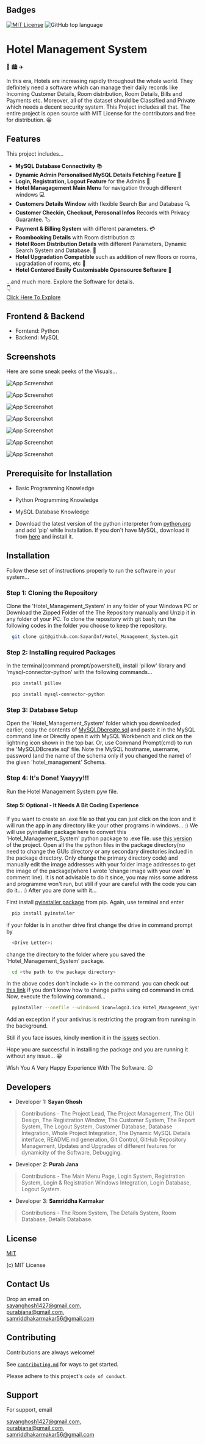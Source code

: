 
## Badges

[![MIT License](https://img.shields.io/badge/License-MIT-green.svg)](https://choosealicense.com/licenses/mit/)
![GitHub top language](https://img.shields.io/github/languages/top/SayanInf/Hotel_Management_System)

# Hotel Management System

:hotel: :cityscape: :airplane:

In this era, Hotels are increasing rapidly throughout the whole world. They definitely
need a software which can manage their daily records like Incoming Customer Details, Room distribution, Room Details, 
Bills and Payments etc. Moreover, all of the dataset should be Classified and Private which needs a decent security system.
This Project includes all that. The entire project is open source with MIT License for the contributors and free for distribution. :grinning:



## Features
This project includes...

- **MySQL Database Connectivity** :books:
- **Dynamic Admin Personalised MySQL Details Fetching Feature** :calling:
- **Login, Registration, Logout Feature** for the Admins :closed_lock_with_key:
- **Hotel Managagement Main Menu** for navigation through different windows :computer:
- **Customers Details Window** with flexible Search Bar and Database :mag:
- **Customer Checkin, Checkout, Perosonal Infos** Records with Privacy Guarantee. :label:
- **Payment & Billing System** with different parameters. :credit_card:
- **Roombooking Details** with Room distribution :balance_scale:
- **Hotel Room Distribution Details** with different Parameters, Dynamic Search System and Database. :office:
- **Hotel Upgradation Compatible** such as addition of new floors or rooms, upgradation of rooms, etc :bookmark_tabs:
- **Hotel Centered Easily Customisable Opensource Software** :star_struck:
  
...and much more. Explore the Software for details.  
:point_down:  
[Click Here To Explore](https://github.com/SayanInf/Hotel_Management_System)




## Frontend & Backend

- Forntend:  Python
- Backend:  MySQL

## Screenshots

Here are some sneak peeks of the Visuals...

![App Screenshot](https://github.com/SayanInf/Hotel_Management_System/blob/main/Screenshots/Login%20System.png?raw=true)

![App Screenshot](https://github.com/SayanInf/Hotel_Management_System/blob/main/Screenshots/Registration%20Window.png?raw=true)

![App Screenshot](https://github.com/SayanInf/Hotel_Management_System/blob/main/Screenshots/Main%20Menu.png?raw=true)

![App Screenshot](https://github.com/SayanInf/Hotel_Management_System/blob/main/Screenshots/Forgot%20Password.png?raw=true)

![App Screenshot](https://github.com/SayanInf/Hotel_Management_System/blob/main/Screenshots/Customer%20Window.png?raw=true)

![App Screenshot](https://github.com/SayanInf/Hotel_Management_System/blob/main/Screenshots/MySQL%20Details%20get.png)

![App Screenshot](https://github.com/SayanInf/Hotel_Management_System/blob/main/Screenshots/Report%20Window.png?raw=true)

## Prerequisite for Installation

- Basic Programming Knowledge
- Python Programming Knowledge
- MySQL Database Knowledge

- Download the latest version of the python interpreter from [python.org](https://www.python.org/downloads/) and add 'pip' while installation. If you don't have MySQL, download it from [here](https://dev.mysql.com/downloads/installer/) and install it.


## Installation

Follow these set of instructions properly to run the software in your system...

### Step 1: Cloning the Repository
Clone the 'Hotel_Management_System' in any folder of your Windows PC or Download the Zipped Folder of the The Repository manually and Unzip it in any folder of your PC. 
To clone the repository with git bash; run the following codes in the folder you choose to keep the repository.
```bash
  git clone git@github.com:SayanInf/Hotel_Management_System.git
```

### Step 2: Installing required Packages
In the terminal(command prompt/powershell), install 'pillow' library and 'mysql-connector-python' with the following commands...

```bash
  pip install pillow
```
```bash
  pip install mysql-connector-python
```

### Step 3: Database Setup
Open the 'Hotel_Management_System' folder which you downloaded earlier, copy the contents of [MySQLDbcreate.sql](https://github.com/SayanInf/Hotel_Management_System/blob/main/MySQLDBcreate.sql) and paste it in the MySQL command line or Directly open it with MySQL Workbench and click on the lightning icon shown in the top bar. Or, use Command Prompt(cmd) to run the 'MySQLDBcreate.sql' file. Note the MySQL hostname, username, password (and the name of the schema only if you changed the name) of the given 'hotel_management' Schema.

### Step 4: It's Done! Yaayyy!!!
Run the Hotel Management System.pyw file.

#### Step 5: Optional - It Needs A Bit Coding Experience
If you want to create an .exe file so that you can just click on the icon and it will run the app in any directory like your other programs in windows... :)
We will use pyinstaller package here to convert this 'Hotel_Management_System' python package to .exe file.
use [this version](https://github.com/SayanInf/Hotel_Management_System/tree/optional) of the project. Open all the the python files in the package directory(no need to change the GUIs directory or any secondary directories inclued in the package directory. Only change the primary directory code) and manually edit the image addresses with your folder image addresses to get the image of the package(where I wrote 'change image with your own' in comment line). It is not advisable to do it since, you may miss some address and programme won't run, but still if your are careful with the code you can do it... :) After you are done with it...

First install [pyinstaller package](https://pyinstaller.org/en/stable/operating-mode.html#:~:text=PyInstaller%20reads%20a%20Python%20script,including%20the%20active%20Python%20interpreter!) from pip. 
Again, use terminal and enter
```bash
  pip install pyinstaller
```
if your folder is in another drive first change the drive in command prompt by
```bash
  <Drive Letter>:
```
change the directory to the folder where you saved the 'Hotel_Management_System' package. 
```bash
  cd <the path to the package directory>
```
In the above codes don't include <> in the command.
you can check out [this link](https://www.wikihow.com/Change-Directories-in-Command-Prompt) if you don't know how to change paths using cd command in cmd.
Now, execute the following command...
```bash
  pyinstaller --onefile --windowed icon=logo3.ico Hotel_Management_System.pyw
```
Add an exception if your antivirus is restricting the program from running in the background.

Still if you face issues, kindly mention it in the [issues](https://github.com/SayanInf/Hotel_Management_System/issues) section. 

Hope you are successful in installing the package and you are running it without any issue... :grinning:

Wish You A Very Happy Experience With The Software. :wink:

## Developers

- Developer 1: **Sayan Ghosh** 
>Contributions - The Project Lead, The Project Management, The GUI Design, The Registration Window, The Customer System, The Report System, The Logout System, Customer Database, Database Integration, Whole Project Integration, The Dynamic MySQL Details interface, README.md generation, Git Control, GitHub Repository Management, Updates and Upgrades of different features for dynamicity of the Software, Debugging.
- Developer 2: **Purab Jana**
>Contributions - The Main Menu Page, Login System, Registration System, Login & Registration Windows Integration, Login Database, Logout System.
- Developer 3: **Samriddha Karmakar**
>Contributions - The Room System, The Details System, Room Database, Details Database.




## License

[MIT](https://choosealicense.com/licenses/mit/)

(c) MIT License


## Contact Us

Drop an email on  
sayanghosh1427@gmail.com,   
purabjana@gmail.com,  
samriddhakarmakar56@gmail.com

## Contributing

Contributions are always welcome!

See [`contributing.md`](https://github.com/SayanInf/Hotel_Management_System/blob/main/Contributing.md) for ways to get started.

Please adhere to this project's `code of conduct`.


## Support

For support, email
  
sayanghosh1427@gmail.com,  
purabjana@gmail.com,  
samriddhakarmakar56@gmail.com
